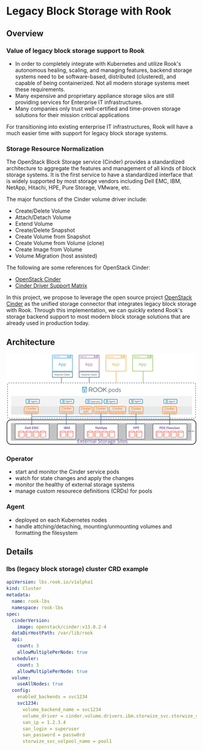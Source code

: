 # Legacy Block Storage with Rook


## Overview

### Value of legacy block storage support to Rook

* In order to completely integrate with Kubernetes and utilize Rook's autonomous healing, scaling, and managing features, backend storage systems need to be software-based, distributed (clustered), and capable of being containerized. 
Not all modern storage systems meet these requirements.
* Many expensive and proprietary appliance storage silos are still providing services for Enterprise IT infrastructures.
* Many companies only trust well-certified and time-proven storage solutions for their mission critical applications

For transitioning into existing enterprise IT infrastructures, Rook will have a much easier time with support for legacy block storage systems.


### Storage Resource Normalization

The OpenStack Block Storage service (Cinder) provides a standardized architecture to aggregate the features and management of all kinds of block storage systems.
It is the first service to have a standardized interface that is widely supported by most storage vendors including Dell EMC, IBM, NetApp, Hitachi, HPE, Pure Storage, VMware, etc.

The major functions of the Cinder volume driver include:

* Create/Delete Volume
* Attach/Detach Volume
* Extend Volume
* Create/Delete Snapshot
* Create Volume from Snapshot
* Create Volume from Volume (clone)
* Create Image from Volume
* Volume Migration (host assisted)

The following are some references for OpenStack Cinder:

* [OpenStack Cinder](https://access.redhat.com/documentation/en/red-hat-enterprise-linux-openstack-platform/version-7/red-hat-enterprise-linux-openstack-platform-7-architecture-guide/chapter-1-components#comp-cinder)
* [Cinder Driver Support Matrix](https://wiki.openstack.org/wiki/CinderSupportMatrix)

In this project, we propose to leverage the open source project [OpenStack Cinder](https://github.com/openstack/cinder) as the unified storage connector that integrates legacy block storage with Rook.
Through this implementation, we can quickly extend Rook's storage backend support to most modern block storage solutions that are already used in production today.


## Architecture

![legacy-block-storage-architecture-diagram](legacy-block-storage-architecture.png)

### Operator

* start and monitor the Cinder service pods
* watch for state changes and apply the changes
* monitor the healthy of external storage systems
* manage custom resourece definitions (CRDs) for pools


### Agent

* deployed on each Kubernetes nodes
* handle attching/detaching, mounting/unmounting volumes and formatting the filesystem


## Details

### lbs (legacy block storage) cluster CRD example

```yaml
apiVersion: lbs.rook.io/v1alpha1
kind: Cluster
metadata:
  name: rook-lbs
  namespace: rook-lbs
spec:
  cinderVersion:
    image: openstack/cinder:v13.0.2-4
  dataDirHostPath: /var/lib/rook
  api:
    count: 3
    allowMultiplePerNode: true
  scheduler:
    count: 3
    allowMultiplePerNode: true
  volume:
    useAllNodes: true
  config:
    enabled_backends = svc1234
    svc1234:
      volume_backend_name = svc1234
      volume_driver = cinder.volume.drivers.ibm.storwize_svc.storwize_svc_iscsi.StorwizeSVCISCSIDriver
      san_ip = 1.2.3.4
      san_login = superuser
      san_password = passw0rd
      storwize_svc_volpool_name = pool1
```

